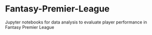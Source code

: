 # Fantasy-Premier-League
Jupyter notebooks for data analysis to evaluate player performance in Fantasy Premier League
